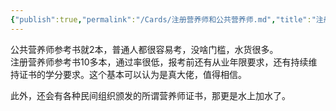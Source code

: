```yaml
---
{"publish":true,"permalink":"/Cards/注册营养师和公共营养师.md","title":"注册营养师和公共营养师","created":"2022-10-21","modified":"2023-03-14","published":"2025-07-29T23:04:06.046+08:00","cssclasses":""}
---
```



公共营养师参考书就2本，普通人都很容易考，没啥门槛，水货很多。  
注册营养师参考书10多本，通过率很低，报考前还有从业年限要求，还有持续维持证书的学分要求。这个基本可以认为是真大佬，值得相信。

此外，还会有各种民间组织颁发的所谓营养师证书，那更是水上加水了。